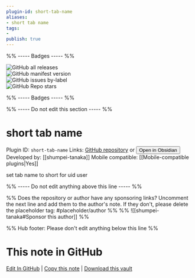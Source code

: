```yaml
---
plugin-id: short-tab-name
aliases:
- short tab name
tags: 
- 
publish: true
---
```


%% ----- Badges ----- %%

![GitHub all releases](https://img.shields.io/github/downloads/shumpei-tanaka/obsidian-short-tab-name/total?color=573E7A&logo=github&style=for-the-badge)   
![GitHub manifest version](https://img.shields.io/github/manifest-json/v/shumpei-tanaka/obsidian-short-tab-name?color=573E7A&logo=github&style=for-the-badge)   
![GitHub issues by-label](https://img.shields.io/github/issues/shumpei-tanaka/obsidian-short-tab-name/help%20wanted?color=573E7A&logo=github&style=for-the-badge)   
![GitHub Repo stars](https://img.shields.io/github/stars/shumpei-tanaka/obsidian-short-tab-name?color=573E7A&logo=github&style=for-the-badge)

%% ----- Badges ----- %%

%% ----- Do not edit this section ----- %%

# short tab name

Plugin ID: `short-tab-name`
Links: [GitHub repository](https://github.com/shumpei-tanaka/obsidian-short-tab-name) or [<button id=HH>Open in Obsidian</button>](obsidian://show-plugin?id=short-tab-name)
Developed by: [[shumpei-tanaka]]
Mobile compatible: [[Mobile-compatible plugins|Yes]]

set tab name to short for uid user

%% ----- Do not edit anything above this line ----- %% 

%% Does the repository or author have any sponsoring links? Uncomment the next line and add them to the author's note. If they don't, please delete the placeholder tag: #placeholder/author %%
%% ![[shumpei-tanaka#Sponsor this author]] %%

%% Hub footer: Please don't edit anything below this line %%

# This note in GitHub

<span class="git-footer">[Edit In GitHub](https://github.dev/obsidian-community/obsidian-hub/blob/main/02%20-%20Community%20Expansions/02.05%20All%20Community%20Expansions/Plugins/short-tab-name.md "git-hub-edit-note") | [Copy this note](https://raw.githubusercontent.com/obsidian-community/obsidian-hub/main/02%20-%20Community%20Expansions/02.05%20All%20Community%20Expansions/Plugins/short-tab-name.md "git-hub-copy-note") | [Download this vault](https://github.com/obsidian-community/obsidian-hub/archive/refs/heads/main.zip "git-hub-download-vault") </span>
